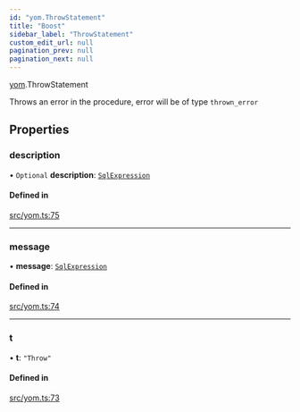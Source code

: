 ```yaml
---
id: "yom.ThrowStatement"
title: "Boost"
sidebar_label: "ThrowStatement"
custom_edit_url: null
pagination_prev: null
pagination_next: null
---
```


[yom](../namespaces/yom.md).ThrowStatement

Throws an error in the procedure, error will be of type `thrown_error`

## Properties

### description

• `Optional` **description**: [`SqlExpression`](../namespaces/yom.md#sqlexpression)

#### Defined in

[src/yom.ts:75](https://github.com/yolmio/boost/blob/5cada48/src/yom.ts#L75)

___

### message

• **message**: [`SqlExpression`](../namespaces/yom.md#sqlexpression)

#### Defined in

[src/yom.ts:74](https://github.com/yolmio/boost/blob/5cada48/src/yom.ts#L74)

___

### t

• **t**: ``"Throw"``

#### Defined in

[src/yom.ts:73](https://github.com/yolmio/boost/blob/5cada48/src/yom.ts#L73)
